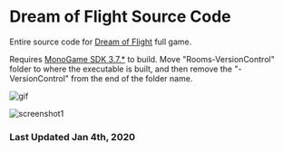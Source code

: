 # Dream of Flight Source Code

Entire source code for [Dream of Flight](https://spaceghost.ca/dreamofflight.html) full game.

Requires [MonoGame SDK 3.7.*](https://community.monogame.net/t/monogame-3-7-1/11173) to build. Move "Rooms-VersionControl" folder to where the executable is built, and then remove the "-VersionControl" from the end of the folder name.

![gif](https://kevch.in/dof/dof.gif)

![screenshot1](https://kevch.in/dof/dof2.png)

### Last Updated Jan 4th, 2020
